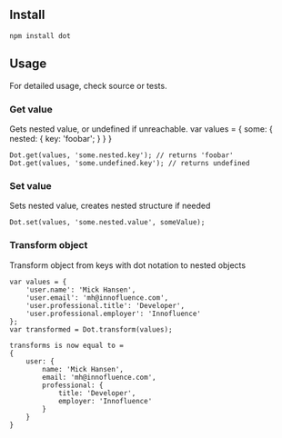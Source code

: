 ## Install
`npm install dot`

## Usage
For detailed usage, check source or tests.

### Get value
Gets nested value, or undefined if unreachable.
    var values = {
        some: {
            nested: {
                key: 'foobar';
            }
        }
    }

    Dot.get(values, 'some.nested.key'); // returns 'foobar'
    Dot.get(values, 'some.undefined.key'); // returns undefined

### Set value
Sets nested value, creates nested structure if needed

`Dot.set(values, 'some.nested.value', someValue);`

### Transform object
Transform object from keys with dot notation to nested objects

    var values = {
        'user.name': 'Mick Hansen',
        'user.email': 'mh@innofluence.com',
        'user.professional.title': 'Developer',
        'user.professional.employer': 'Innofluence'
    };
    var transformed = Dot.transform(values);

    transforms is now equal to =
    {
        user: {
            name: 'Mick Hansen',
            email: 'mh@innofluence.com',
            professional: {
                title: 'Developer',
                employer: 'Innofluence'
            }
        }
    }